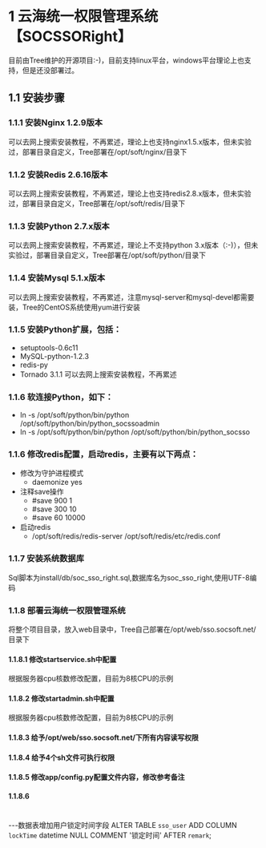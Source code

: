 # 1 云海统一权限管理系统【SOCSSORight】
目前由Tree维护的开源项目:-)，目前支持linux平台，windows平台理论上也支持，但是还没部署过。

## 1.1 安装步骤

### 1.1.1 安装Nginx 1.2.9版本
可以去网上搜索安装教程，不再累述，理论上也支持nginx1.5.x版本，但未实验过，部署目录自定义，Tree部署在/opt/soft/nginx/目录下

### 1.1.2 安装Redis 2.6.16版本
可以去网上搜索安装教程，不再累述，理论上也支持redis2.8.x版本，但未实验过，部署目录自定义，Tree部署在/opt/soft/redis/目录下

### 1.1.3 安装Python 2.7.x版本
可以去网上搜索安装教程，不再累述，理论上不支持python 3.x版本（:-)），但未实验过，部署目录自定义，Tree部署在/opt/soft/python/目录下

### 1.1.4 安装Mysql 5.1.x版本
可以去网上搜索安装教程，不再累述，注意mysql-server和mysql-devel都需要装，Tree的CentOS系统使用yum进行安装

### 1.1.5 安装Python扩展，包括：
 - setuptools-0.6c11
 - MySQL-python-1.2.3
 - redis-py
 - Tornado 3.1.1
可以去网上搜索安装教程，不再累述

### 1.1.6 软连接Python，如下：
 - ln -s /opt/soft/python/bin/python /opt/soft/python/bin/python_socssoadmin
 - ln -s /opt/soft/python/bin/python /opt/soft/python/bin/python_socsso

### 1.1.6 修改redis配置，启动redis，主要有以下两点：
 - 修改为守护进程模式
     - daemonize yes   
 - 注释save操作
     - #save 900 1
     - #save 300 10
     - #save 60 10000
 - 启动redis     
     - /opt/soft/redis/redis-server /opt/soft/redis/etc/redis.conf


### 1.1.7 安装系统数据库
Sql脚本为install/db/soc_sso_right.sql,数据库名为soc_sso_right,使用UTF-8编码

### 1.1.8 部署云海统一权限管理系统
将整个项目目录，放入web目录中，Tree自己部署在/opt/web/sso.socsoft.net/目录下

#### 1.1.8.1 修改startservice.sh中配置
根据服务器cpu核数修改配置，目前为8核CPU的示例

#### 1.1.8.2 修改startadmin.sh中配置
根据服务器cpu核数修改配置，目前为8核CPU的示例

#### 1.1.8.3 给予/opt/web/sso.socsoft.net/下所有内容读写权限

#### 1.1.8.4 给予4个sh文件可执行权限

#### 1.1.8.5 修改app/config.py配置文件内容，修改参考备注

#### 1.1.8.6 





# 
---数据表增加用户锁定时间字段
ALTER TABLE `sso_user`
ADD COLUMN `lockTime`  datetime NULL COMMENT '锁定时间' AFTER `remark`;